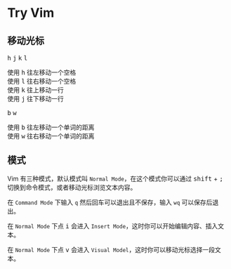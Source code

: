 # Try Vim

## 移动光标

<kbd>h</kbd> <kbd>j</kbd> <kbd>k</kbd> <kbd>l</kbd>

使用 <kbd>h</kbd> 往左移动一个空格<br>
使用 <kbd>l</kbd> 往右移动一个空格<br>
使用 <kbd>k</kbd> 往上移动一行<br>
使用 <kbd>j</kbd> 往下移动一行<br>

<kbd>b</kbd> <kbd>w</kbd>

使用 <kbd>b</kbd> 往左移动一个单词的距离<br>
使用 <kbd>w</kbd> 往右移动一个单词的距离<br>

## 模式

Vim 有三种模式，默认模式叫 `Normal Mode`，在这个模式你可以通过 <kbd>shift</kbd> + <kbd>;</kbd> 切换到命令模式，或者移动光标浏览文本内容。

在 `Command Mode` 下输入 `q` 然后回车可以退出且不保存，输入 `wq` 可以保存后退出。

在 `Normal Mode` 下点 <kbd>i</kbd> 会进入 `Insert Mode`，这时你可以开始编辑内容、插入文本。

在 `Normal Mode` 下点 <kbd>v</kbd> 会进入 `Visual Model`，这时你可以移动光标选择一段文本。
